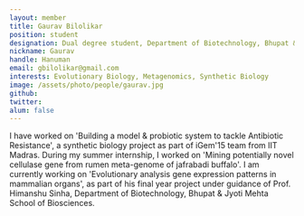 ```yaml
---
layout: member
title: Gaurav Bilolikar
position: student
designation: Dual degree student, Department of Biotechnology, Bhupat & Jyoti Mehta School of Biosciences
nickname: Gaurav
handle: Hanuman
email: gbilolikar@gmail.com
interests: Evolutionary Biology, Metagenomics, Synthetic Biology
image: /assets/photo/people/gaurav.jpg
github: 
twitter: 
alum: false
---
```


I have worked on 'Building a model & probiotic system to tackle Antibiotic Resistance', a synthetic biology project as part of iGem'15 team from IIT Madras. During my summer internship, I worked on 'Mining potentially novel cellulase gene from rumen meta-genome of jafrabadi buffalo'. I am currently working on 'Evolutionary analysis gene expression patterns in mammalian organs', as part of his final year project under guidance of Prof. Himanshu Sinha, Department of Biotechnology, Bhupat & Jyoti Mehta School of Biosciences.
